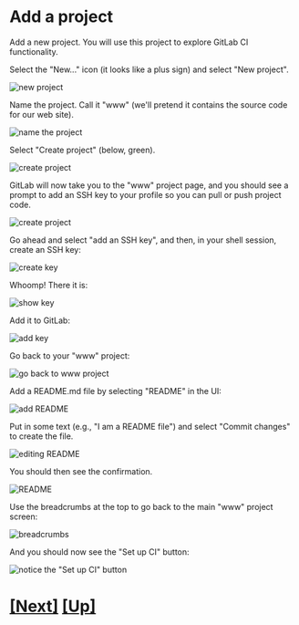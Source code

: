 # Add a project

Add a new project. You will use this project to explore GitLab CI functionality.

Select the "New..." icon (it looks like a plus sign) and select "New project".

![new project](img/new_project.png)

Name the project. Call it "www" (we'll pretend it contains the source code
for our web site).

![name the project](img/name_project.png)

Select "Create project" (below, green).

![create project](img/create_project.png)

GitLab will now take you to the "www" project page, and you should see
a prompt to add an SSH key to your profile so you can pull or push
project code.

![create project](img/ssh_warning.png)

Go ahead and select "add an SSH key", and then, in your shell session,
create an SSH key:

![create key](img/ssh-keygen.png)

Whoomp! There it is:

![show key](img/show_key.png)


Add it to GitLab:

![add key](img/add_key.png)

Go back to your "www" project:

![go back to www project](img/go_back_to_www.png)

Add a README.md file by selecting "README" in the UI:

![add README](img/add_readme.png)

Put in some text (e.g., "I am a README file") and select "Commit changes"
to create the file.

![editing README](img/commit_readme.png)

You should then see the confirmation.

![README](img/new_readme.png)

Use the breadcrumbs at the top to go back to the main "www" project screen:

![breadcrumbs](img/breadcrumbs.png)

And you should now see the "Set up CI" button:

![notice the "Set up CI" button](img/setup_ci.png)


# [[Next]](13-enabling-ci-on-a-project.md) [[Up]](README.md)
